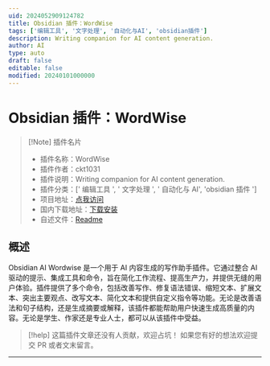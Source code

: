 ```yaml
---
uid: 2024052909124782
title: Obsidian 插件：WordWise
tags: ['编辑工具', '文字处理', '自动化与AI', 'obsidian插件']
description: Writing companion for AI content generation.
author: AI
type: auto
draft: false
editable: false
modified: 20240101000000
---
```


# Obsidian 插件：WordWise

> [!Note] 插件名片
> - 插件名称：WordWise
> - 插件作者：ckt1031
> - 插件说明：Writing companion for AI content generation.
> - 插件分类：[' 编辑工具 ', ' 文字处理 ', ' 自动化与 AI', 'obsidian 插件 ']
> - 项目地址：[点我访问](https://github.com/ckt1031/obsidian-wordwise-plugin)
> - 国内下载地址：[下载安装](https://pkmer.cn/products/plugin/pluginMarket/?wordwise)
> - 自述文件：[Readme](https://ghproxy.net/https://raw.githubusercontent.com/ckt1031/obsidian-wordwise-plugin/main/README.md)

## 概述

Obsidian AI Wordwise 是一个用于 AI 内容生成的写作助手插件。它通过整合 AI 驱动的提示、集成工具和命令，旨在简化工作流程、提高生产力，并提供无缝的用户体验。插件提供了多个命令，包括改善写作、修复语法错误、缩短文本、扩展文本、突出主要观点、改写文本、简化文本和提供自定义指令等功能。无论是改善语法和句子结构，还是生成摘要或解释，该插件都能帮助用户快速生成高质量的内容。无论是学生、作家还是专业人士，都可以从该插件中受益。

> [!help]
> 这篇插件文章还没有人贡献，欢迎占坑！
> 如果您有好的想法欢迎提交 PR 或者文末留言。

---



